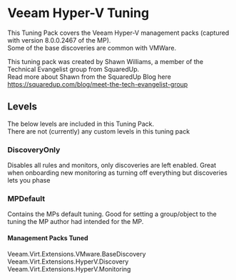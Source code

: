 # Veeam Hyper-V Tuning

This Tuning Pack covers the Veeam Hyper-V management packs (captured with version 8.0.0.2467 of the MP).  
Some of the base discoveries are common with VMWare.  

This tuning pack was created by Shawn Williams, a member of the Technical Evangelist group from SquaredUp.  
Read more about Shawn from the SquaredUp Blog here <https://squaredup.com/blog/meet-the-tech-evangelist-group>

## Levels

The below levels are included in this Tuning Pack.  
There are not (currently) any custom levels in this tuning pack

### DiscoveryOnly

Disables all rules and monitors, only discoveries are left enabled. Great when onboarding new monitoring as turning off everything but discoveries lets you phase

### MPDefault

Contains the MPs default tuning. Good for setting a group/object to the tuning the MP author had intended for the MP.

#### Management Packs Tuned

Veeam.Virt.Extensions.VMware.BaseDiscovery  
Veeam.Virt.Extensions.HyperV.Discovery  
Veeam.Virt.Extensions.HyperV.Monitoring  
